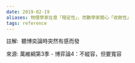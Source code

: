 ```yaml
---
date: 2019-02-19
aliases: 物理學家在意「穩定性」，而數學家關心「收斂性」
tags: reference
---
```



註解: 
聽博奕論時突然有感而發

來源: 萬維綱第3季 - 博弈論4：不縱容，但要寬容
